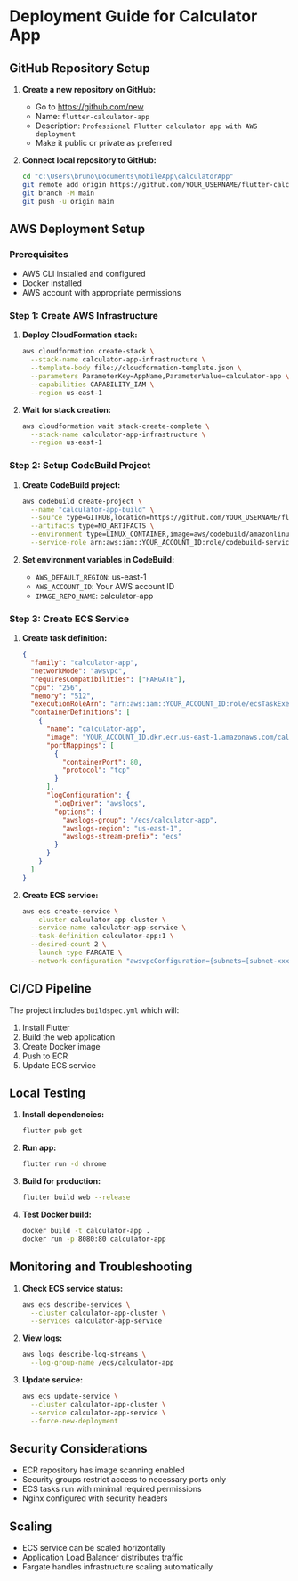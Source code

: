 # Deployment Guide for Calculator App

## GitHub Repository Setup

1. **Create a new repository on GitHub:**
   - Go to https://github.com/new
   - Name: `flutter-calculator-app`
   - Description: `Professional Flutter calculator app with AWS deployment`
   - Make it public or private as preferred

2. **Connect local repository to GitHub:**
   ```bash
   cd "c:\Users\bruno\Documents\mobileApp\calculatorApp"
   git remote add origin https://github.com/YOUR_USERNAME/flutter-calculator-app.git
   git branch -M main
   git push -u origin main
   ```

## AWS Deployment Setup

### Prerequisites
- AWS CLI installed and configured
- Docker installed
- AWS account with appropriate permissions

### Step 1: Create AWS Infrastructure

1. **Deploy CloudFormation stack:**
   ```bash
   aws cloudformation create-stack \
     --stack-name calculator-app-infrastructure \
     --template-body file://cloudformation-template.json \
     --parameters ParameterKey=AppName,ParameterValue=calculator-app \
     --capabilities CAPABILITY_IAM \
     --region us-east-1
   ```

2. **Wait for stack creation:**
   ```bash
   aws cloudformation wait stack-create-complete \
     --stack-name calculator-app-infrastructure \
     --region us-east-1
   ```

### Step 2: Setup CodeBuild Project

1. **Create CodeBuild project:**
   ```bash
   aws codebuild create-project \
     --name "calculator-app-build" \
     --source type=GITHUB,location=https://github.com/YOUR_USERNAME/flutter-calculator-app.git \
     --artifacts type=NO_ARTIFACTS \
     --environment type=LINUX_CONTAINER,image=aws/codebuild/amazonlinux2-x86_64-standard:3.0,computeType=BUILD_GENERAL1_MEDIUM,privilegedMode=true \
     --service-role arn:aws:iam::YOUR_ACCOUNT_ID:role/codebuild-service-role
   ```

2. **Set environment variables in CodeBuild:**
   - `AWS_DEFAULT_REGION`: us-east-1
   - `AWS_ACCOUNT_ID`: Your AWS account ID
   - `IMAGE_REPO_NAME`: calculator-app

### Step 3: Create ECS Service

1. **Create task definition:**
   ```json
   {
     "family": "calculator-app",
     "networkMode": "awsvpc",
     "requiresCompatibilities": ["FARGATE"],
     "cpu": "256",
     "memory": "512",
     "executionRoleArn": "arn:aws:iam::YOUR_ACCOUNT_ID:role/ecsTaskExecutionRole",
     "containerDefinitions": [
       {
         "name": "calculator-app",
         "image": "YOUR_ACCOUNT_ID.dkr.ecr.us-east-1.amazonaws.com/calculator-app:latest",
         "portMappings": [
           {
             "containerPort": 80,
             "protocol": "tcp"
           }
         ],
         "logConfiguration": {
           "logDriver": "awslogs",
           "options": {
             "awslogs-group": "/ecs/calculator-app",
             "awslogs-region": "us-east-1",
             "awslogs-stream-prefix": "ecs"
           }
         }
       }
     ]
   }
   ```

2. **Create ECS service:**
   ```bash
   aws ecs create-service \
     --cluster calculator-app-cluster \
     --service-name calculator-app-service \
     --task-definition calculator-app:1 \
     --desired-count 2 \
     --launch-type FARGATE \
     --network-configuration "awsvpcConfiguration={subnets=[subnet-xxx,subnet-yyy],securityGroups=[sg-xxx],assignPublicIp=ENABLED}"
   ```

## CI/CD Pipeline

The project includes `buildspec.yml` which will:
1. Install Flutter
2. Build the web application
3. Create Docker image
4. Push to ECR
5. Update ECS service

## Local Testing

1. **Install dependencies:**
   ```bash
   flutter pub get
   ```

2. **Run app:**
   ```bash
   flutter run -d chrome
   ```

3. **Build for production:**
   ```bash
   flutter build web --release
   ```

4. **Test Docker build:**
   ```bash
   docker build -t calculator-app .
   docker run -p 8080:80 calculator-app
   ```

## Monitoring and Troubleshooting

1. **Check ECS service status:**
   ```bash
   aws ecs describe-services \
     --cluster calculator-app-cluster \
     --services calculator-app-service
   ```

2. **View logs:**
   ```bash
   aws logs describe-log-streams \
     --log-group-name /ecs/calculator-app
   ```

3. **Update service:**
   ```bash
   aws ecs update-service \
     --cluster calculator-app-cluster \
     --service calculator-app-service \
     --force-new-deployment
   ```

## Security Considerations

- ECR repository has image scanning enabled
- Security groups restrict access to necessary ports only
- ECS tasks run with minimal required permissions
- Nginx configured with security headers

## Scaling

- ECS service can be scaled horizontally
- Application Load Balancer distributes traffic
- Fargate handles infrastructure scaling automatically
